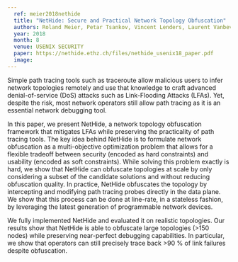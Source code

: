 ```yaml
---
  ref: meier2018nethide
  title: "NetHide: Secure and Practical Network Topology Obfuscation"
  authors: Roland Meier, Petar Tsankov, Vincent Lenders, Laurent Vanbever, Martin Vechev
  year: 2018
  month: 8
  venue: USENIX SECURITY
  paper: https://nethide.ethz.ch/files/nethide_usenix18_paper.pdf
  image: 
---
```


Simple path tracing tools such as traceroute allow malicious users to infer network topologies remotely and use that knowledge to craft advanced denial-of-service (DoS) attacks such as Link-Flooding Attacks (LFAs). Yet, despite the risk, most network operators still allow path tracing as it is an essential network debugging tool.

In this paper, we present NetHide, a network topology obfuscation framework that mitigates LFAs while preserving the practicality of path tracing tools. The key idea behind NetHide is to formulate network obfuscation as a multi-objective optimization problem that allows for a flexible tradeoff between security (encoded as hard constraints) and usability (encoded as soft constraints). While solving this problem exactly is hard, we show that NetHide can obfuscate topologies at scale by only considering a subset of the candidate solutions and without reducing obfuscation quality. In practice, NetHide obfuscates the topology by intercepting and modifying path tracing probes directly in the data plane. We show that this process can be done at line-rate, in a stateless fashion, by leveraging the latest generation of programmable network devices.

We fully implemented NetHide and evaluated it on realistic topologies. Our results show that NetHide is able to obfuscate large topologies (>150 nodes) while preserving near-perfect debugging capabilities. In particular, we show that operators can still precisely trace back >90 % of link failures despite obfuscation.
